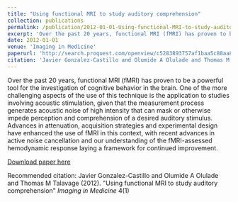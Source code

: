 ```yaml
---
title: "Using functional MRI to study auditory comprehension"
collection: publications
permalink: /publication/2012-01-01-Using-functional-MRI-to-study-auditory-comprehension
excerpt: 'Over the past 20 years, functional MRI (fMRI) has proven to be a powerful tool for the investigation of cognitive behavior in the brain. One of the more challenging aspects of the use of this technique is the application to studies involving acoustic stimulation, given that the measurement process generates acoustic noise of high intensity that can mask or otherwise impede perception and comprehension of a desired auditory stimulus. Advances in attenuation, acquisition strategies and experimental design have enhanced the use of fMRI in this context, with recent advances in active noise cancellation and our understanding of the fMRI-assessed hemodynamic response laying a framework for continued improvement.'
date: 2012-01-01
venue: 'Imaging in Medicine'
paperurl: 'http://search.proquest.com/openview/c5283893757af1baa5c88aa875424dc5/1?pq-origsite=gscholar&cbl=135347'
citation: 'Javier Gonzalez-Castillo and Olumide A Olulade and Thomas M Talavage (2012). &quot;Using functional MRI to study auditory comprehension&quot; <i>Imaging in Medicine</i> 4(1)'
---
```

Over the past 20 years, functional MRI (fMRI) has proven to be a powerful tool for the investigation of cognitive behavior in the brain. One of the more challenging aspects of the use of this technique is the application to studies involving acoustic stimulation, given that the measurement process generates acoustic noise of high intensity that can mask or otherwise impede perception and comprehension of a desired auditory stimulus. Advances in attenuation, acquisition strategies and experimental design have enhanced the use of fMRI in this context, with recent advances in active noise cancellation and our understanding of the fMRI-assessed hemodynamic response laying a framework for continued improvement.

[Download paper here](http://search.proquest.com/openview/c5283893757af1baa5c88aa875424dc5/1?pq-origsite=gscholar&cbl=135347)

Recommended citation: Javier Gonzalez-Castillo and Olumide A Olulade and Thomas M Talavage (2012). "Using functional MRI to study auditory comprehension" <i>Imaging in Medicine</i> 4(1)